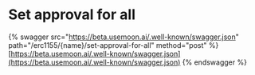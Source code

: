 # Set approval for all

{% swagger src="https://beta.usemoon.ai/.well-known/swagger.json" path="/erc1155/{name}/set-approval-for-all" method="post" %}
[https://beta.usemoon.ai/.well-known/swagger.json](https://beta.usemoon.ai/.well-known/swagger.json)
{% endswagger %}

